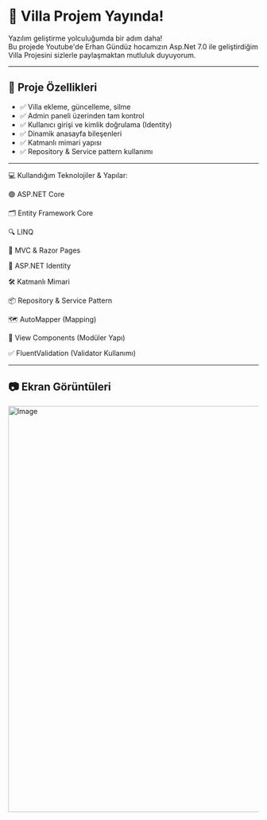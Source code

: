 # 🏡 Villa Projem Yayında!

Yazılım geliştirme yolculuğumda bir adım daha!  
Bu projede Youtube'de Erhan Gündüz hocamızın Asp.Net 7.0 ile geliştirdiğim Villa Projesini sizlerle paylaşmaktan mutluluk duyuyorum.

---

## 🚀 Proje Özellikleri

- ✅ Villa ekleme, güncelleme, silme
- ✅ Admin paneli üzerinden tam kontrol
- ✅ Kullanıcı girişi ve kimlik doğrulama (Identity)
- ✅ Dinamik anasayfa bileşenleri
- ✅ Katmanlı mimari yapısı
- ✅ Repository & Service pattern kullanımı

---

💻 Kullandığım Teknolojiler & Yapılar:

🟣 ASP.NET Core

🗂️ Entity Framework Core

🔍 LINQ

🧩 MVC & Razor Pages

🔐 ASP.NET Identity

🛠️ Katmanlı Mimari

📦 Repository & Service Pattern

🗺️ AutoMapper (Mapping)

🧱 View Components (Modüler Yapı)

✅ FluentValidation (Validator Kullanımı)



---

## 📷 Ekran Görüntüleri

<img width="1266" height="818" alt="Image" src="https://github.com/user-attachments/assets/9296a514-1cf0-43ce-851f-03790966faa3" />

